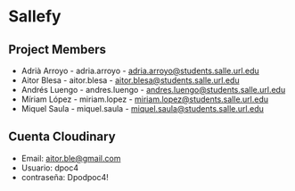 # Sallefy

## Project Members
* Adrià Arroyo  - adria.arroyo  - adria.arroyo@students.salle.url.edu
* Aitor Blesa   - aitor.blesa   - aitor.blesa@students.salle.url.edu
* Andrés Luengo - andres.luengo - andres.luengo@students.salle.url.edu
* Míriam López  - miriam.lopez  - miriam.lopez@students.salle.url.edu
* Miquel Saula  - miquel.saula  - miquel.saula@students.salle.url.edu

## Cuenta Cloudinary
* Email: aitor.ble@gmail.com
* Usuario: dpoc4
* contraseña: Dpodpoc4!
